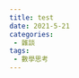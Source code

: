 ```yaml
---
title: test
date: 2021-5-21
categories:
 - 雜談
tags:
 - 數學思考
---
```


 <rain-rain-effect></rain-rain-effect>